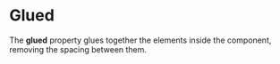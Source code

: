 # Glued

The **glued** property glues together the elements inside the component, removing the spacing between them.